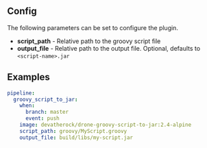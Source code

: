 ## Config

The following parameters can be set to configure the plugin.

* **script_path** - Relative path to the groovy script file
* **output_file** - Relative path to the output file. Optional, defaults to	`<script-name>.jar`

## Examples

```yaml
pipeline:
  groovy_script_to_jar:
    when:
      branch: master
      event: push
    image: devatherock/drone-groovy-script-to-jar:2.4-alpine
    script_path: groovy/MyScript.groovy
    output_file: build/libs/my-script.jar
```